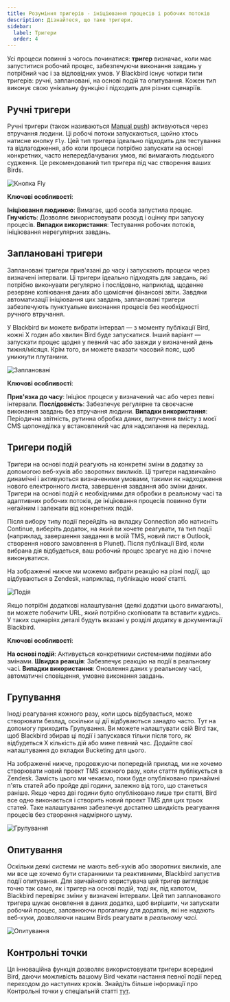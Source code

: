 ```yaml
---
title: Розуміння тригерів - ініціювання процесів і робочих потоків
description: Дізнайтеся, що таке тригери.
sidebar:
  label: Тригери
  order: 4
---
```


Усі процеси повинні з чогось починатися: **тригер** визначає, коли має запуститися робочий процес, забезпечуючи виконання завдань у потрібний час і за відповідних умов. У Blackbird існує чотири типи тригерів: ручні, заплановані, на основі подій та опитування. Кожен тип виконує свою унікальну функцію і підходить для різних сценаріїв.

## Ручні тригери

Ручні тригери (також називаються [Manual push](https://docs.blackbird.io/guides/manual-triggers/)) активуються через втручання людини. Ці робочі потоки запускаються, щойно хтось натисне кнопку `Fly`. Цей тип тригера ідеально підходить для тестування та відлагодження, або коли процеси потрібно запускати на основі конкретних, часто непередбачуваних умов, які вимагають людського судження. Це рекомендований тип тригера під час створення ваших Birds.

![Кнопка Fly](~/assets/docs/triggers/Fly.gif)

**Ключові особливості**:

**Ініціювання людиною**: Вимагає, щоб особа запустила процес.
**Гнучкість**: Дозволяє використовувати розсуд і оцінку при запуску процесів.
**Випадки використання**: Тестування робочих потоків, ініціювання нерегулярних завдань.

## Заплановані тригери

Заплановані тригери прив'язані до часу і запускають процеси через визначені інтервали. Ці тригери ідеально підходять для завдань, які потрібно виконувати регулярно і послідовно, наприклад, щоденне резервне копіювання даних або щомісячні фінансові звіти. Завдяки автоматизації ініціювання цих завдань, заплановані тригери забезпечують пунктуальне виконання процесів без необхідності ручного втручання.

У Blackbird ви можете вибрати інтервал — з моменту публікації Bird, кожні X годин або хвилин Bird буде запускатися. Інший варіант — запускати процес щодня у певний час або завжди у визначений день тижня/місяця. Крім того, ви можете вказати часовий пояс, щоб уникнути плутанини.

![Заплановані](~/assets/docs/triggers/Scheduled.gif)

**Ключові особливості**:

**Прив'язка до часу**: Ініціює процеси у визначений час або через певні інтервали.
**Послідовність**: Забезпечує регулярне та своєчасне виконання завдань без втручання людини.
**Випадки використання**: Періодична звітність, рутинна обробка даних, вилучення вмісту з моєї CMS щопонеділка у встановлений час для надсилання на переклад.

## Тригери подій

Тригери на основі подій реагують на конкретні зміни в додатку за допомогою веб-хуків або зворотних викликів. Ці тригери надзвичайно динамічні і активуються визначеними умовами, такими як надходження нового електронного листа, завершення завдання або зміни даних. Тригери на основі подій є необхідними для обробки в реальному часі та адаптивних робочих потоків, де ініціювання процесів повинно бути негайним і залежати від конкретних подій.

Після вибору типу події перейдіть на вкладку Connection або натисніть Continue, виберіть додаток, на який ви хочете реагувати, та тип події (наприклад, завершення завдання в моїй TMS, новий лист в Outlook, створення нового замовлення в Plunet). Після публікації Bird, коли вибрана дія відбудеться, ваш робочий процес зреагує на дію і почне виконуватися.

На зображенні нижче ми можемо вибрати реакцію на різні події, що відбуваються в Zendesk, наприклад, публікацію нової статті.

![Подія](~/assets/docs/triggers/Event.png)

Якщо потрібні додаткові налаштування (деякі додатки цього вимагають), ви можете побачити URL, який потрібно скопіювати та вставити кудись. У таких сценаріях деталі будуть вказані у розділі додатку в документації Blackbird.

**Ключові особливості**:

**На основі подій**: Активується конкретними системними подіями або змінами.
**Швидка реакція**: Забезпечує реакцію на події в реальному часі.
**Випадки використання**: Оновлення даних у реальному часі, автоматичні сповіщення, умовне виконання завдань.

## Групування

Іноді реагування кожного разу, коли щось відбувається, може створювати безлад, оскільки ці дії відбуваються занадто часто. Тут на допомогу приходить Групування. Ви можете налаштувати свій Bird так, щоб Blackbird збирав ці події і запускався тільки після того, як відбудеться X кількість дій або мине певний час. Додайте свої налаштування до вкладки Bucketing для цього.

На зображенні нижче, продовжуючи попередній приклад, ми не хочемо створювати новий проект TMS кожного разу, коли стаття публікується в Zendesk. Замість цього ми чекаємо, поки буде опубліковано принаймні п'ять статей або пройде дві години, залежно від того, що станеться раніше. Якщо через дві години було опубліковано лише три статті, Bird все одно виконається і створить новий проект TMS для цих трьох статей. Таке налаштування забезпечує достатню швидкість реагування процесів без створення надмірного шуму.

![Групування](~/assets/docs/triggers/Bucketing.png)

## Опитування

Оскільки деякі системи не мають веб-хуків або зворотних викликів, але ми все ще хочемо бути старанними та реактивними, Blackbird запустив події опитування. Для звичайного користувача цей тригер виглядає точно так само, як і тригер на основі подій, тоді як, під капотом, Blackbird перевіряє зміни у визначені інтервали. Цей тип запланованого тригера шукає оновлення в даних додатка, щоб вирішити, чи запускати робочий процес, заповнюючи прогалину для додатків, які не надають веб-хуки, дозволяючи нашим Birds реагувати в _реальному часі_.

![Опитування](~/assets/docs/triggers/Polling.gif)

## Контрольні точки

Ця інноваційна функція дозволяє використовувати тригери всередині Bird, даючи можливість вашому Bird чекати настання певної події перед переходом до наступних кроків. Знайдіть більше інформації про Контрольні точки у спеціальній статті [тут](https://docs.blackbird.io/concepts/checkpoints/).